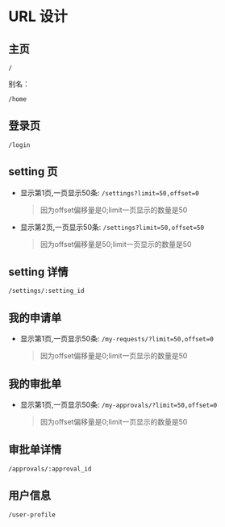# URL 设计

## 主页

`/`

别名：

`/home`

## 登录页

`/login`

## setting 页

- 显示第1页,一页显示50条:
  `/settings?limit=50,offset=0`

  > 因为offset偏移量是0;limit一页显示的数量是50

- 显示第2页,一页显示50条:
  `/settings?limit=50,offset=50`

  > 因为offset偏移量是50;limit一页显示的数量是50

## setting 详情

`/settings/:setting_id`

## 我的申请单

- 显示第1页,一页显示50条:
  `/my-requests/?limit=50,offset=0`

  > 因为offset偏移量是0;limit一页显示的数量是50

## 我的审批单

- 显示第1页,一页显示50条:
  `/my-approvals/?limit=50,offset=0`

  > 因为offset偏移量是0;limit一页显示的数量是50

## 审批单详情

`/approvals/:approval_id`

## 用户信息

`/user-profile`
